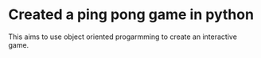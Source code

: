 # Created a ping pong game in python

This aims to use object oriented progarmming to create an interactive game.
